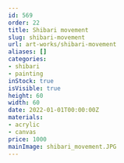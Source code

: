 ```yaml
---
id: 569
order: 22
title: Shibari movement
slug: shibari-movement
url: art-works/shibari-movement
aliases: []
categories:
- shibari
- painting
inStock: true
isVisible: true
height: 60
width: 60
date: 2022-01-01T00:00:00Z
materials:
- acrylic
- canvas
price: 1000
mainImage: shibari_movement.JPG
---
```

